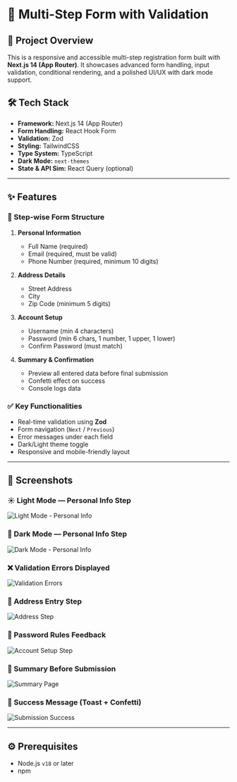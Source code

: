 # 🌟 Multi-Step Form with Validation

## 🚀 Project Overview

This is a responsive and accessible multi-step registration form built with **Next.js 14 (App Router)**. It showcases advanced form handling, input validation, conditional rendering, and a polished UI/UX with dark mode support.

## 🛠️ Tech Stack

- **Framework:** Next.js 14 (App Router)
- **Form Handling:** React Hook Form
- **Validation:** Zod
- **Styling:** TailwindCSS
- **Type System:** TypeScript
- **Dark Mode:** `next-themes`
- **State & API Sim:** React Query (optional)

---

## ✨ Features

### 🧾 Step-wise Form Structure
1. **Personal Information**
   - Full Name (required)
   - Email (required, must be valid)
   - Phone Number (required, minimum 10 digits)

2. **Address Details**
   - Street Address
   - City
   - Zip Code (minimum 5 digits)

3. **Account Setup**
   - Username (min 4 characters)
   - Password (min 6 chars, 1 number, 1 upper, 1 lower)
   - Confirm Password (must match)

4. **Summary & Confirmation**
   - Preview all entered data before final submission
   - Confetti effect on success
   - Console logs data

### ✅ Key Functionalities

- Real-time validation using **Zod**
- Form navigation (`Next` / `Previous`)
- Error messages under each field
- Dark/Light theme toggle
- Responsive and mobile-friendly layout

---

## 📸 Screenshots

### ☀️ Light Mode — Personal Info Step
![Light Mode - Personal Info](/images/1.png)

### 🌙 Dark Mode — Personal Info Step
![Dark Mode - Personal Info](/images/2.png)

### ❌ Validation Errors Displayed
![Validation Errors](/images/3.png)

### 🏡 Address Entry Step
![Address Step](/images/4.png)

### 🔐 Password Rules Feedback
![Account Setup Step](/images/5.png)

### 🧾 Summary Before Submission
![Summary Page](/images/6.png)

### 🎉 Success Message (Toast + Confetti)
![Submission Success](/images/7.png)

---

## ⚙️ Prerequisites

- Node.js `v18` or later
- npm


